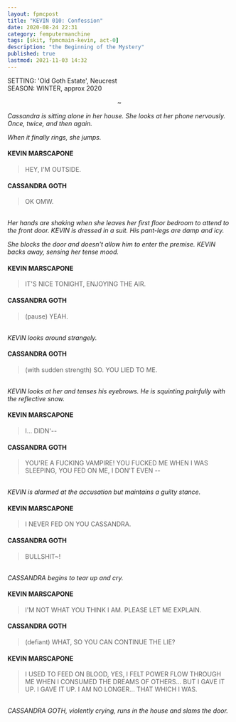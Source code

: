 ```yaml
---
layout: fpmcpost
title: "KEVIN 010: Confession"
date: 2020-08-24 22:31
category: femputermanchine
tags: [skit, fpmcmain-kevin, act-0]
description: "the Beginning of the Mystery"
published: true
lastmod: 2021-11-03 14:32
---
```

[//]: # (  8/24/20  -added)
[//]: # ( 10/15/21  -linkout removed)
[//]: # ( 10/26/21  -formatting update)
[//]: # ( 11/03/21  -title added)

SETTING: 'Old Goth Estate', Neucrest<br/>
SEASON: WINTER, approx 2020

<center>~</center>

<i>Cassandra is sitting alone in her house. She looks at her phone nervously. Once, twice, and then again. </i>

<i>When it finally rings, she jumps.</i>

#### KEVIN MARSCAPONE

> HEY, I'M OUTSIDE.

#### CASSANDRA GOTH 

> OK OMW.

<br><i>Her hands are shaking when she leaves her first floor bedroom to attend to the front door. KEVIN is dressed in a suit. His pant-legs are damp and icy.</i>

<i>She blocks the door and doesn't allow him to enter the premise. KEVIN backs away, sensing her tense mood. </i>

#### KEVIN MARSCAPONE 

> IT'S NICE TONIGHT, ENJOYING THE AIR.

#### CASSANDRA GOTH  

> (pause) YEAH.

<br><i>KEVIN looks around strangely.</i>

#### CASSANDRA GOTH  

> (with sudden strength) SO. YOU LIED TO ME.

<br><i>KEVIN looks at her and tenses his eyebrows. He is squinting painfully with the reflective snow.</i>

#### KEVIN MARSCAPONE 

> I... DIDN'--

#### CASSANDRA GOTH 

> YOU'RE A FUCKING VAMPIRE! YOU FUCKED ME WHEN I WAS SLEEPING, YOU FED ON ME, I DON'T EVEN --

<br><i>KEVIN is alarmed at the accusation but maintains a guilty stance.</i>

#### KEVIN MARSCAPONE

> I NEVER FED ON YOU CASSANDRA.

#### CASSANDRA GOTH 

> BULLSHIT~!

<br><i>CASSANDRA begins to tear up and cry.</i>

#### KEVIN MARSCAPONE

> I'M NOT WHAT YOU THINK I AM. PLEASE LET ME EXPLAIN.

#### CASSANDRA GOTH 

> (defiant) WHAT, SO YOU CAN CONTINUE THE LIE?

#### KEVIN MARSCAPONE

> I USED TO FEED ON BLOOD, YES, I FELT POWER FLOW THROUGH ME WHEN I CONSUMED THE DREAMS OF OTHERS... BUT I GAVE IT UP. I GAVE IT UP. I AM NO LONGER... THAT WHICH I WAS.

<br><i>CASSANDRA GOTH, violently crying, runs in the house and slams the door.</i>


